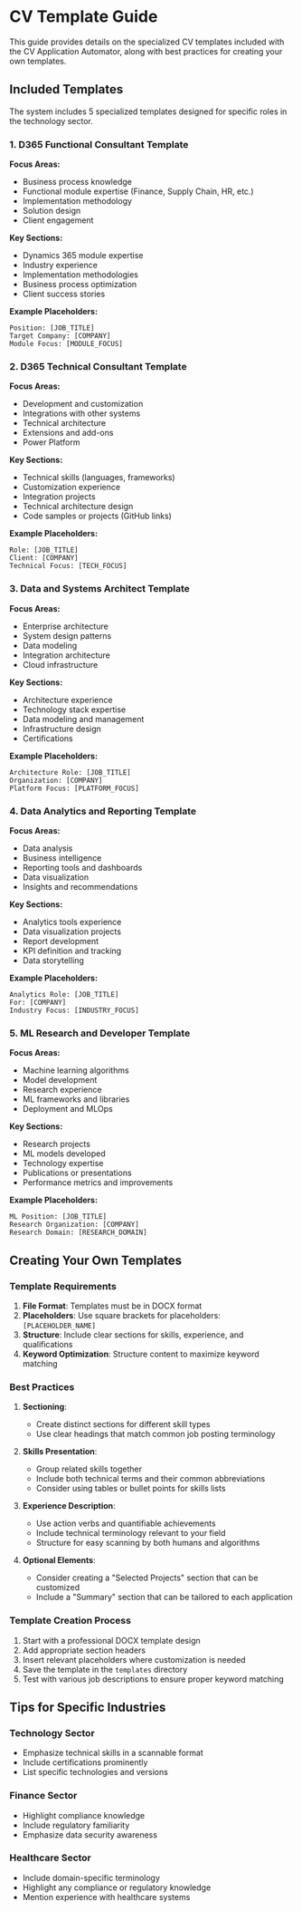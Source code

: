 # CV Template Guide

This guide provides details on the specialized CV templates included with the CV Application Automator, along with best practices for creating your own templates.

## Included Templates

The system includes 5 specialized templates designed for specific roles in the technology sector.

### 1. D365 Functional Consultant Template

**Focus Areas:**
- Business process knowledge
- Functional module expertise (Finance, Supply Chain, HR, etc.)
- Implementation methodology
- Solution design
- Client engagement

**Key Sections:**
- Dynamics 365 module expertise
- Industry experience
- Implementation methodologies
- Business process optimization
- Client success stories

**Example Placeholders:**
```
Position: [JOB_TITLE]
Target Company: [COMPANY]
Module Focus: [MODULE_FOCUS]
```

### 2. D365 Technical Consultant Template

**Focus Areas:**
- Development and customization
- Integrations with other systems
- Technical architecture
- Extensions and add-ons
- Power Platform

**Key Sections:**
- Technical skills (languages, frameworks)
- Customization experience
- Integration projects
- Technical architecture design
- Code samples or projects (GitHub links)

**Example Placeholders:**
```
Role: [JOB_TITLE]
Client: [COMPANY]
Technical Focus: [TECH_FOCUS]
```

### 3. Data and Systems Architect Template

**Focus Areas:**
- Enterprise architecture
- System design patterns
- Data modeling
- Integration architecture
- Cloud infrastructure

**Key Sections:**
- Architecture experience
- Technology stack expertise
- Data modeling and management
- Infrastructure design
- Certifications

**Example Placeholders:**
```
Architecture Role: [JOB_TITLE]
Organization: [COMPANY]
Platform Focus: [PLATFORM_FOCUS]
```

### 4. Data Analytics and Reporting Template

**Focus Areas:**
- Data analysis
- Business intelligence
- Reporting tools and dashboards
- Data visualization
- Insights and recommendations

**Key Sections:**
- Analytics tools experience
- Data visualization projects
- Report development
- KPI definition and tracking
- Data storytelling

**Example Placeholders:**
```
Analytics Role: [JOB_TITLE]
For: [COMPANY]
Industry Focus: [INDUSTRY_FOCUS]
```

### 5. ML Research and Developer Template

**Focus Areas:**
- Machine learning algorithms
- Model development
- Research experience
- ML frameworks and libraries
- Deployment and MLOps

**Key Sections:**
- Research projects
- ML models developed
- Technology expertise
- Publications or presentations
- Performance metrics and improvements

**Example Placeholders:**
```
ML Position: [JOB_TITLE]
Research Organization: [COMPANY]
Research Domain: [RESEARCH_DOMAIN]
```

## Creating Your Own Templates

### Template Requirements

1. **File Format**: Templates must be in DOCX format
2. **Placeholders**: Use square brackets for placeholders: `[PLACEHOLDER_NAME]`
3. **Structure**: Include clear sections for skills, experience, and qualifications
4. **Keyword Optimization**: Structure content to maximize keyword matching

### Best Practices

1. **Sectioning**:
   - Create distinct sections for different skill types
   - Use clear headings that match common job posting terminology

2. **Skills Presentation**:
   - Group related skills together
   - Include both technical terms and their common abbreviations
   - Consider using tables or bullet points for skills lists

3. **Experience Description**:
   - Use action verbs and quantifiable achievements
   - Include technical terminology relevant to your field
   - Structure for easy scanning by both humans and algorithms

4. **Optional Elements**:
   - Consider creating a "Selected Projects" section that can be customized
   - Include a "Summary" section that can be tailored to each application

### Template Creation Process

1. Start with a professional DOCX template design
2. Add appropriate section headers
3. Insert relevant placeholders where customization is needed
4. Save the template in the `templates` directory
5. Test with various job descriptions to ensure proper keyword matching

## Tips for Specific Industries

### Technology Sector

- Emphasize technical skills in a scannable format
- Include certifications prominently
- List specific technologies and versions

### Finance Sector

- Highlight compliance knowledge
- Include regulatory familiarity
- Emphasize data security awareness

### Healthcare Sector

- Include domain-specific terminology
- Highlight any compliance or regulatory knowledge
- Mention experience with healthcare systems
